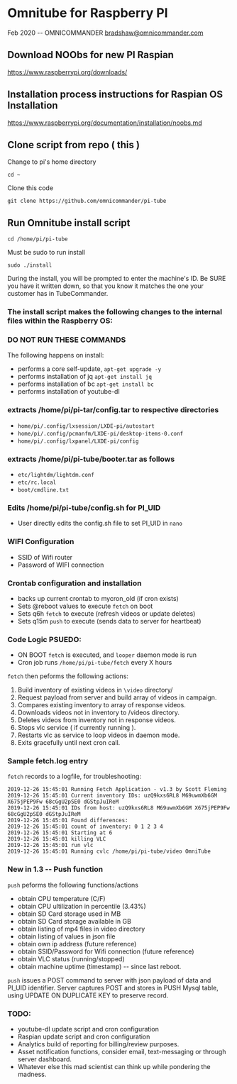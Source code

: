 
# Omnitube for Raspberry PI 
Feb 2020 -- OMNICOMMANDER bradshaw@omnicommander.com

## Download NOObs for new PI Raspian
https://www.raspberrypi.org/downloads/

## Installation process instructions for Raspian OS Installation
https://www.raspberrypi.org/documentation/installation/noobs.md


## Clone script from repo ( this ) 

Change to pi's home directory

`cd ~` 

Clone this code

`git clone https://github.com/omnicommander/pi-tube`

## Run Omnitube install script
`cd /home/pi/pi-tube`

Must be sudo to run install 

`sudo ./install`

During the install, you will be prompted to enter the machine's ID. Be SURE you have it written down, so that you know it matches the one your customer has in TubeCommander. 

### The install script makes the following changes to the internal files within the Raspberry OS:
### DO NOT RUN THESE COMMANDS 

The following happens on install: 

* performs a core self-update, `apt-get upgrade -y`
* performs installation of jq `apt-get install jq`
* performs installation of bc `apt-get install bc`
* performs installation of youtube-dl 

### extracts /home/pi/pi-tar/config.tar to respective directories
* `home/pi/.config/lxsession/LXDE-pi/autostart`
* `home/pi/.config/pcmanfm/LXDE-pi/desktop-items-0.conf`
* `home/pi/.config/lxpanel/LXDE-pi/config`

### extracts /home/pi/pi-tube/booter.tar as follows
* `etc/lightdm/lightdm.conf`
* `etc/rc.local`
* `boot/cmdline.txt`

### Edits /home/pi/pi-tube/config.sh for PI_UID
* User directly edits the config.sh file to set PI_UID in `nano`


### WIFI Configuration
* SSID of Wifi router
* Password of WIFI connection


### Crontab configuration and installation
* backs up current crontab to mycron_old (if cron exists)
* Sets @reboot values to execute `fetch` on boot
* Sets q6h `fetch` to execute (refresh videos or update deletes)
* Sets q15m `push` to execute (sends data to server for heartbeat)


### Code Logic PSUEDO:
* ON BOOT `fetch` is executed, and `looper` daemon mode is run
* Cron job runs `/home/pi/pi-tube/fetch` every X hours 
 
 `fetch` then peforms the following actions:

 1. Build inventory of existing videos in `\video` directory/
 2. Request payload from server and build array of videos in campaign.
 3. Compares existing inventory to array of response videos.
 4. Downloads videos not in inventory to /videos directory.
 5. Deletes videos from inventory not in response videos.
 6. Stops vlc service ( if currently running ).
 7. Restarts vlc as service to loop videos in daemon mode.
 8. Exits gracefully until next cron call.

 ### Sample fetch.log entry
 `fetch` records to a logfile, for troubleshooting:  

 ```
 2019-12-26 15:45:01 Running Fetch Application - v1.3 by Scott Fleming
2019-12-26 15:45:01 Current inventory IDs: uzQ9kxs6RL8 M69uwmXb6GM X675jPEP9Fw 68cGgU2pSE0 dGStpJuIReM
2019-12-26 15:45:01 IDs from host: uzQ9kxs6RL8 M69uwmXb6GM X675jPEP9Fw 68cGgU2pSE0 dGStpJuIReM
2019-12-26 15:45:01 Found differences: 
2019-12-26 15:45:01 count of inventory: 0 1 2 3 4
2019-12-26 15:45:01 Starting at 6
2019-12-26 15:45:01 killing VLC
2019-12-26 15:45:01 run vlc
2019-12-26 15:45:01 Running cvlc /home/pi/pi-tube/video OmniTube
```

### New in 1.3 -- Push function

`push` peforms the following functions/actions

* obtain CPU temperature (C/F)
* obtain CPU ultilization in percentile (3.43%)
* obtain SD Card storage used in MB
* obtain SD Card storage available in GB
* obtain listing of mp4 files in video directory
* obtain listing of values in json file 
* obtain own ip address (future reference)
* obtain SSID/Password for Wifi connection (future reference)
* obtain VLC status (running/stopped)
* obtain machine uptime (timestamp) -- since last reboot.

`push` issues a POST command to server with json payload of data and PI_UID identifier.
Server captures POST and stores in PUSH Mysql table, using UPDATE ON DUPLICATE KEY to preserve record.


### TODO:
* youtube-dl update script and cron configuration
* Raspian update script and cron configuration
* Analytics build of reporting for billing/review purposes.
* Asset notification functions, consider email, text-messaging or through server dashboard.
* Whatever else this mad scientist can think up while pondering the madness.

